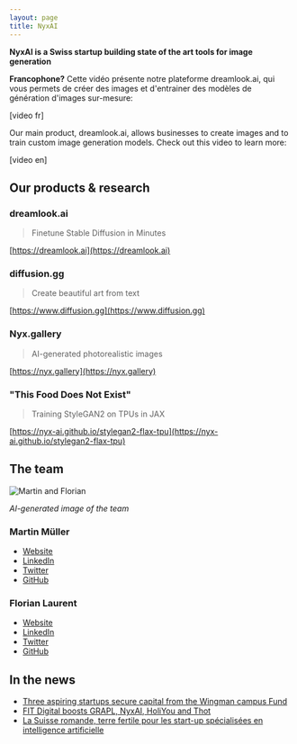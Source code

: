 ```yaml
---
layout: page
title: NyxAI
---
```


**NyxAI is a Swiss startup building state of the art tools for image generation**

**Francophone?** Cette vidéo présente notre plateforme dreamlook.ai, qui vous permets de créer des images et d'entrainer des modèles de génération d'images sur-mesure:

[video fr]

Our main product, dreamlook.ai, allows businesses to create images and to train custom image generation models. Check out this video to learn more:

[video en]

## Our products & research

### dreamlook.ai

> Finetune Stable Diffusion in Minutes

[https://dreamlook.ai](https://dreamlook.ai)

### diffusion.gg

> Create beautiful art from text

[https://www.diffusion.gg](https://www.diffusion.gg)

### Nyx.gallery

> AI-generated photorealistic images

[https://nyx.gallery](https://nyx.gallery)

### "This Food Does Not Exist"

> Training StyleGAN2 on TPUs in JAX

[https://nyx-ai.github.io/stylegan2-flax-tpu](https://nyx-ai.github.io/stylegan2-flax-tpu)


## The team

![Martin and Florian](https://github.com/nyx-ai/nyx-ai.github.io/assets/140592/140af537-5e5d-4dca-99f8-44ab78b0257b)

*AI-generated image of the team*

### Martin Müller

- [Website](https://masterscrat.github.io)
- [LinkedIn](https://www.linkedin.com/in/florianlaurent/)
- [Twitter](https://twitter.com/marmuel_)
- [GitHub](https://twitter.com/masterscrat)

### Florian Laurent

- [Website](https://www.martinmuller.me/)
- [LinkedIn](https://www.linkedin.com/in/martin-m%C3%BCller-053184125/)
- [Twitter](https://twitter.com/marmuel_)
- [GitHub](https://github.com/mar-muel)

## In the news

- [Three aspiring startups secure capital from the Wingman campus Fund
  ](https://www.startupticker.ch/en/news/three-aspiring-startups-secure-capital-from-the-wingman-campus-fund)
- [FIT Digital boosts GRAPL, NyxAI, HoliYou and Thot
  ](https://www.startupticker.ch/en/news/fit-digital-funding-for-grapl-nyxai-holiyou-and-thot)
- [La Suisse romande, terre fertile pour les start-up spécialisées en intelligence artificielle
  ](https://www.letemps.ch/economie/cyber/suisse-romande-terre-fertile-startup-specialisees-intelligence-artificielle)
